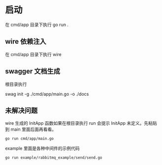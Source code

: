 # 启动

在 cmd/app 目录下执行 go run .


## wire 依赖注入

在 cmd/app 目录下执行 wire

## swagger 文档生成

根目录执行

swag init -g ./cmd/app/main.go -o ./docs

## 未解决问题

wire 生成的 InitApp 函数如果在根目录执行 run 会提示 InitApp 未定义。先粘贴到 main 里面后面再看看。

```
go run cmd/app/main.go
```

example 里面是各种中间件的示例代码

```
go run example/rabbitmq_example/send/send.go 
```


